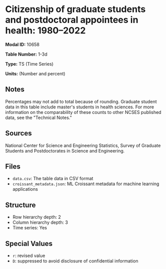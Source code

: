 # Citizenship of graduate students and postdoctoral appointees in health: 1980&#8211;2022

**Modal ID:** 10658

**Table Number:** 1-3d

**Type:** TS (Time Series)

**Units:** (Number and percent)

## Notes

Percentages may not add to total because of rounding. Graduate student data in this table include master's students in health sciences. For more information on the comparability of these counts to other NCSES published data, see the "Technical Notes."

## Sources

National Center for Science and Engineering Statistics, Survey of Graduate Students and Postdoctorates in Science and Engineering.

## Files

- `data.csv`: The table data in CSV format
- `croissant_metadata.json`: ML Croissant metadata for machine learning applications

## Structure

- Row hierarchy depth: 2
- Column hierarchy depth: 3
- Time series: Yes

## Special Values

- `r`: revised value
- `D`: suppressed to avoid disclosure of confidential information
